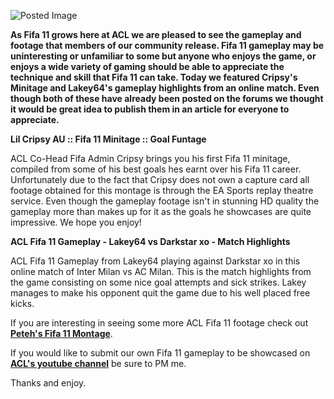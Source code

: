 ![Posted Image](http://www.aclpro.com.au/images/articleimages/ACLFifaMedia.jpg)





**As Fifa 11 grows here at ACL we are pleased to see the gameplay and footage that members of our community release. Fifa 11 gameplay may be uninteresting or unfamiliar to some but anyone who enjoys the game, or enjoys a wide variety of gaming should be able to appreciate the technique and skill that Fifa 11 can take. Today we featured Cripsy's Minitage and Lakey64's gameplay highlights from an online match. Even though both of these have already been posted on the forums we thought it would be great idea to publish them in an article for everyone to appreciate.**






**Lil Cripsy AU :: Fifa 11 Minitage :: Goal Funtage**






ACL Co-Head Fifa Admin Cripsy brings you his first Fifa 11 minitage, compiled from some of his best goals hes earnt over his Fifa 11 career. Unfortunately due to the fact that Cripsy does not own a capture card all footage obtained for this montage is through the EA Sports replay theatre service. Even though the gameplay footage isn't in stunning HD quality the gameplay more than makes up for it as the goals he showcases are quite impressive. We hope you enjoy!





**ACL Fifa 11 Gameplay - Lakey64 vs Darkstar xo - Match Highlights**






ACL Fifa 11 Gameplay from Lakey64 playing against Darkstar xo in this online match of Inter Milan vs AC Milan. This is the match highlights from the game consisting on some nice goal attempts and sick strikes. Lakey manages to make his opponent quit the game due to his well placed free kicks.




If you are interesting in seeing some more ACL Fifa 11 footage check out 
**[Peteh's Fifa 11 Montage](http://www.youtube.com/watch?v=duYXEGyOsrY)**.


If you would like to submit our own Fifa 11 gameplay to be showcased on 
[**ACL's youtube channel**](http://www.youtube.com/user/ACLProVideo?feature=mexp) be sure to PM me.


Thanks and enjoy.